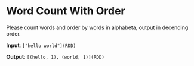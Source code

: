 # Word Count With Order

Please count words and order by words in alphabeta, output in decending order.


**Input**: `["hello world"](RDD)` 

**Output**: `[(hello, 1), (world, 1)](RDD)`
